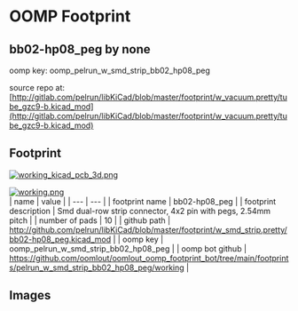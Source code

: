 # OOMP Footprint  
## bb02-hp08_peg  by none  
  
oomp key: oomp_pelrun_w_smd_strip_bb02_hp08_peg  
  
source repo at: [http://gitlab.com/pelrun/libKiCad/blob/master/footprint/w_vacuum.pretty/tube_gzc9-b.kicad_mod](http://gitlab.com/pelrun/libKiCad/blob/master/footprint/w_vacuum.pretty/tube_gzc9-b.kicad_mod)  
## Footprint  
  
[![working_kicad_pcb_3d.png](working_kicad_pcb_3d_600.png)](working_kicad_pcb_3d.png)  
  
[![working.png](working_600.png)](working.png)  
| name | value | 
| --- | --- | 
| footprint name | bb02-hp08_peg | 
| footprint description | Smd dual-row strip connector, 4x2 pin with pegs, 2.54mm pitch | 
| number of pads | 10 | 
| github path | http://github.com/pelrun/libKiCad/blob/master/footprint/w_smd_strip.pretty/bb02-hp08_peg.kicad_mod | 
| oomp key | oomp_pelrun_w_smd_strip_bb02_hp08_peg | 
| oomp bot github | https://github.com/oomlout/oomlout_oomp_footprint_bot/tree/main/footprints/pelrun_w_smd_strip_bb02_hp08_peg/working | 
## Images  

